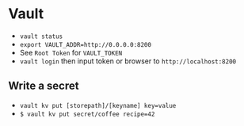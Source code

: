 # Vault

* `vault status`
* `export VAULT_ADDR=http://0.0.0.0:8200`
*  See `Root Token` for `VAULT_TOKEN`
*  `vault login` then input token
   or
   browser to `http://localhost:8200`

## Write a secret
* `vault kv put [storepath]/[keyname] key=value`
* `$ vault kv put secret/coffee recipe=42`

